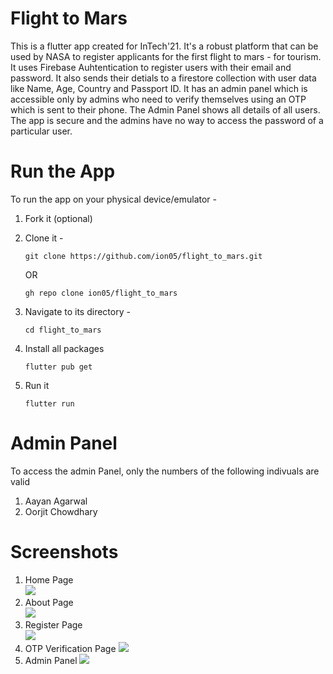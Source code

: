 # Flight to Mars

This is a flutter app created for InTech'21. It's a robust platform that can be used by NASA to register applicants for the first flight to mars - for tourism. It uses Firebase Auhtentication to register users with their email and password. It also sends their detials to a firestore collection with user data like Name, Age, Country and Passport ID. It has an admin panel which is accessible only by admins who need to verify themselves using an OTP which is sent to their phone. The Admin Panel shows all details of all users.
The app is secure and the admins have no way to access the password of a particular user. 

# Run the App 

To run the app on your physical device/emulator - 

1) Fork it (optional)

2) Clone it - 
    ```git
    git clone https://github.com/ion05/flight_to_mars.git 
    ``` 
    OR 
    ```
    gh repo clone ion05/flight_to_mars
   ```
 3) Navigate to its directory - 
       ``` 
       cd flight_to_mars
       ```
4) Install all packages 
      ```
      flutter pub get 
      ```
5) Run it 
      ```
      flutter run 
      ```
      
# Admin Panel
To access the admin Panel, only the numbers of the following indivuals are valid
1) Aayan Agarwal
2) Oorjit Chowdhary

# Screenshots
1) Home Page <br>
    <img src="https://github.com/ion05/flight_to_mars/blob/main/screenshots/flutter_01.png">
2) About Page <br>
    <img src="https://github.com/ion05/flight_to_mars/blob/main/screenshots/flutter_02.png">
3) Register Page <br>
    <img src="https://github.com/ion05/flight_to_mars/blob/main/screenshots/flutter_03.png">
4) OTP Verification Page
    <img src="https://github.com/ion05/flight_to_mars/blob/main/screenshots/flutter_08.png">
4) Admin Panel
    <img src="https://github.com/ion05/flight_to_mars/blob/main/screenshots/flutter_09.png">
